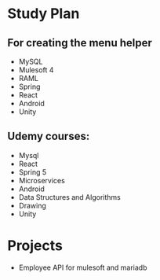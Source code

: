 # Study Plan

## For creating the menu helper
- MySQL
- Mulesoft 4
- RAML
- Spring
- React
- Android
- Unity

## Udemy courses:
- Mysql
- React
- Spring 5
- Microservices
- Android
- Data Structures and Algorithms
- Drawing
- Unity

# Projects
- Employee API for mulesoft and mariadb
